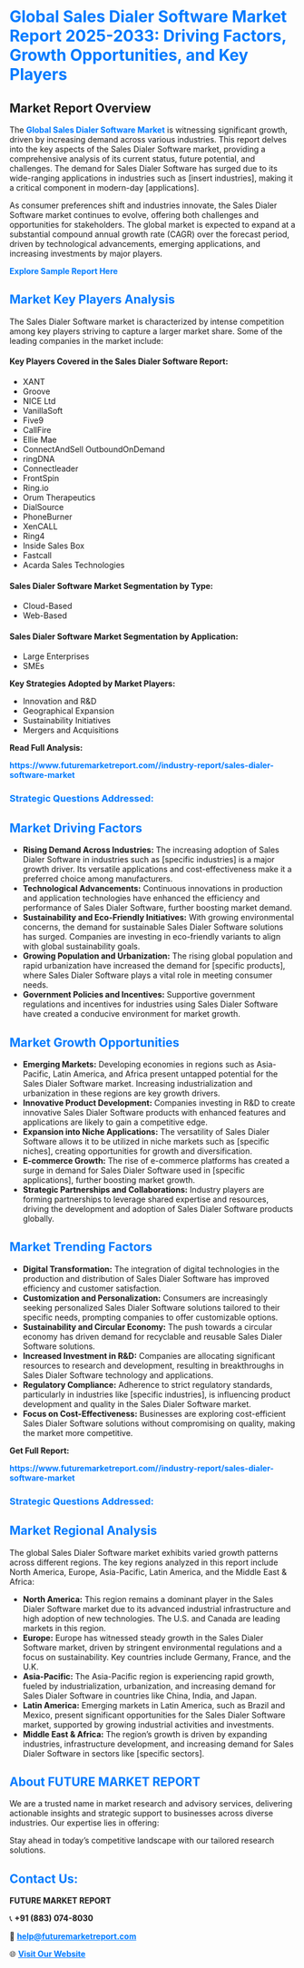 <h1 style="color: #007BFF;">Global Sales Dialer Software Market Report 2025-2033: Driving Factors, Growth Opportunities, and Key Players</h1>

<section id="overview">
<h2>Market Report Overview</h2>
<p>The <a href="https://www.futuremarketreport.com//industry-report/sales-dialer-software-market" style="color: #007BFF; text-decoration: none;"><strong>Global Sales Dialer Software Market</strong></a> is witnessing significant growth, driven by increasing demand across various industries. This report delves into the key aspects of the Sales Dialer Software market, providing a comprehensive analysis of its current status, future potential, and challenges. The demand for Sales Dialer Software has surged due to its wide-ranging applications in industries such as [insert industries], making it a critical component in modern-day [applications].</p>
<p>As consumer preferences shift and industries innovate, the Sales Dialer Software market continues to evolve, offering both challenges and opportunities for stakeholders. The global market is expected to expand at a substantial compound annual growth rate (CAGR) over the forecast period, driven by technological advancements, emerging applications, and increasing investments by major players.</p>
</section>

<section id="overview">
<p><a href="https://www.futuremarketreport.com//request-sample/reportId=57281" style="color: #007BFF; text-decoration: none;"><strong>Explore Sample Report Here</strong></a></p>
</section>

<section id="key-players">
<h2 style="color: #007BFF;">Market Key Players Analysis</h2>
<p>The Sales Dialer Software market is characterized by intense competition among key players striving to capture a larger market share. Some of the leading companies in the market include:</p>
<h4>Key Players Covered in the Sales Dialer Software Report:</h4>
<ul><li>XANT</li><li>Groove</li><li>NICE Ltd</li><li>VanillaSoft</li><li>Five9</li><li>CallFire</li><li>Ellie Mae</li><li>ConnectAndSell OutboundOnDemand</li><li>ringDNA</li><li>Connectleader</li><li>FrontSpin</li><li>Ring.io</li><li>Orum Therapeutics</li><li>DialSource</li><li>PhoneBurner</li><li>XenCALL</li><li>Ring4</li><li>Inside Sales Box</li><li>Fastcall</li><li>Acarda Sales Technologies</li></ul>
<h4>Sales Dialer Software Market Segmentation by Type:</h4>
<ul><li>Cloud-Based</li><li>Web-Based</li></ul>

<h4>Sales Dialer Software Market Segmentation by Application:</h4>
<ul><li>Large Enterprises</li><li>SMEs</li></ul>
<p><strong>Key Strategies Adopted by Market Players:</strong></p>
<ul>
<li>Innovation and R&D</li>
<li>Geographical Expansion</li>
<li>Sustainability Initiatives</li>
<li>Mergers and Acquisitions</li>
</ul>
</section>

<section>
<p><strong>Read Full Analysis: </strong></p><a href="https://www.futuremarketreport.com//industry-report/sales-dialer-software-market" style="color: #007BFF; text-decoration: none;"><strong>https://www.futuremarketreport.com//industry-report/sales-dialer-software-market</strong></a>
<h3 style="color: #007BFF;">Strategic Questions Addressed:</h3>
</section>

<section id="driving-factors">
<h2 style="color: #007BFF;">Market Driving Factors</h2>
<ul>
<li><strong>Rising Demand Across Industries:</strong> The increasing adoption of Sales Dialer Software in industries such as [specific industries] is a major growth driver. Its versatile applications and cost-effectiveness make it a preferred choice among manufacturers.</li>
<li><strong>Technological Advancements:</strong> Continuous innovations in production and application technologies have enhanced the efficiency and performance of Sales Dialer Software, further boosting market demand.</li>
<li><strong>Sustainability and Eco-Friendly Initiatives:</strong> With growing environmental concerns, the demand for sustainable Sales Dialer Software solutions has surged. Companies are investing in eco-friendly variants to align with global sustainability goals.</li>
<li><strong>Growing Population and Urbanization:</strong> The rising global population and rapid urbanization have increased the demand for [specific products], where Sales Dialer Software plays a vital role in meeting consumer needs.</li>
<li><strong>Government Policies and Incentives:</strong> Supportive government regulations and incentives for industries using Sales Dialer Software have created a conducive environment for market growth.</li>
</ul>
</section>

<section id="growth-opportunities">
<h2 style="color: #007BFF;">Market Growth Opportunities</h2>
<ul>
<li><strong>Emerging Markets:</strong> Developing economies in regions such as Asia-Pacific, Latin America, and Africa present untapped potential for the Sales Dialer Software market. Increasing industrialization and urbanization in these regions are key growth drivers.</li>
<li><strong>Innovative Product Development:</strong> Companies investing in R&D to create innovative Sales Dialer Software products with enhanced features and applications are likely to gain a competitive edge.</li>
<li><strong>Expansion into Niche Applications:</strong> The versatility of Sales Dialer Software allows it to be utilized in niche markets such as [specific niches], creating opportunities for growth and diversification.</li>
<li><strong>E-commerce Growth:</strong> The rise of e-commerce platforms has created a surge in demand for Sales Dialer Software used in [specific applications], further boosting market growth.</li>
<li><strong>Strategic Partnerships and Collaborations:</strong> Industry players are forming partnerships to leverage shared expertise and resources, driving the development and adoption of Sales Dialer Software products globally.</li>
</ul>
</section>

<section id="trending-factors">
<h2 style="color: #007BFF;">Market Trending Factors</h2>
<ul>
<li><strong>Digital Transformation:</strong> The integration of digital technologies in the production and distribution of Sales Dialer Software has improved efficiency and customer satisfaction.</li>
<li><strong>Customization and Personalization:</strong> Consumers are increasingly seeking personalized Sales Dialer Software solutions tailored to their specific needs, prompting companies to offer customizable options.</li>
<li><strong>Sustainability and Circular Economy:</strong> The push towards a circular economy has driven demand for recyclable and reusable Sales Dialer Software solutions.</li>
<li><strong>Increased Investment in R&D:</strong> Companies are allocating significant resources to research and development, resulting in breakthroughs in Sales Dialer Software technology and applications.</li>
<li><strong>Regulatory Compliance:</strong> Adherence to strict regulatory standards, particularly in industries like [specific industries], is influencing product development and quality in the Sales Dialer Software market.</li>
<li><strong>Focus on Cost-Effectiveness:</strong> Businesses are exploring cost-efficient Sales Dialer Software solutions without compromising on quality, making the market more competitive.</li>
</ul>
</section>

<section>
<p><strong>Get Full Report: </strong></p><a href="https://www.futuremarketreport.com//industry-report/sales-dialer-software-market" style="color: #007BFF; text-decoration: none;"><strong>https://www.futuremarketreport.com//industry-report/sales-dialer-software-market</strong></a>
<h3 style="color: #007BFF;">Strategic Questions Addressed:</h3>
</section>


<section id="regional-analysis">
<h2 style="color: #007BFF;">Market Regional Analysis</h2>
<p>The global Sales Dialer Software market exhibits varied growth patterns across different regions. The key regions analyzed in this report include North America, Europe, Asia-Pacific, Latin America, and the Middle East & Africa:</p>
<ul>
<li><strong>North America:</strong> This region remains a dominant player in the Sales Dialer Software market due to its advanced industrial infrastructure and high adoption of new technologies. The U.S. and Canada are leading markets in this region.</li>
<li><strong>Europe:</strong> Europe has witnessed steady growth in the Sales Dialer Software market, driven by stringent environmental regulations and a focus on sustainability. Key countries include Germany, France, and the U.K.</li>
<li><strong>Asia-Pacific:</strong> The Asia-Pacific region is experiencing rapid growth, fueled by industrialization, urbanization, and increasing demand for Sales Dialer Software in countries like China, India, and Japan.</li>
<li><strong>Latin America:</strong> Emerging markets in Latin America, such as Brazil and Mexico, present significant opportunities for the Sales Dialer Software market, supported by growing industrial activities and investments.</li>
<li><strong>Middle East & Africa:</strong> The region’s growth is driven by expanding industries, infrastructure development, and increasing demand for Sales Dialer Software in sectors like [specific sectors].</li>
</ul>
</section>

<footer>
<h2 style="color: #007BFF;">About FUTURE MARKET REPORT</h2>
<p>We are a trusted name in market research and advisory services, delivering actionable insights and strategic support to businesses across diverse industries. Our expertise lies in offering:</p>

<p>Stay ahead in today’s competitive landscape with our tailored research solutions.</p>

<h2 style="color: #007BFF;">Contact Us:</h2>
<p><strong>FUTURE MARKET REPORT</strong></p>
<p>📞 <strong>+91 (883) 074-8030</strong></p>
<p>📧 <strong><a href="mailto:help@futuremarketreport.com" style="color: #007BFF;">help@futuremarketreport.com</a></strong></p>
<p>🌐 <strong><a href="https://www.futuremarketreport.com/" style="color: #007BFF;">Visit Our Website</a></strong></p>
</footer>